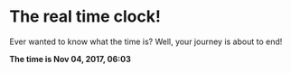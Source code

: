 # The real time clock!

Ever wanted to know what the time is? Well, your journey is about to end!

**The time is Nov 04, 2017, 06:03**